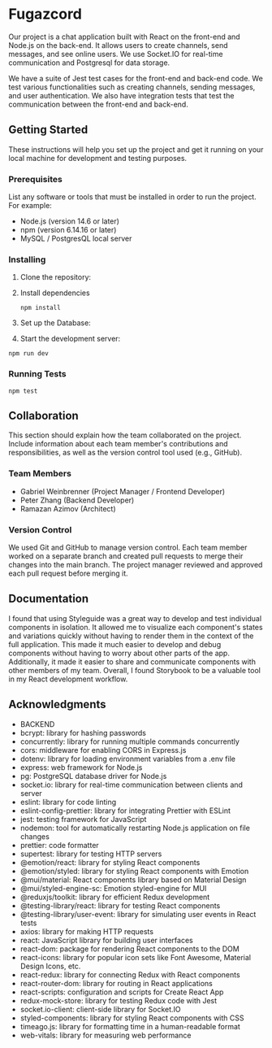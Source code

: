 # Fugazcord

Our project is a chat application built with React on the front-end and Node.js on the back-end. It allows users to create channels, send messages, and see online users. We use Socket.IO for real-time communication and Postgresql for data storage.


We have a suite of Jest test cases for the front-end and back-end code. We test various functionalities such as creating channels, sending messages, and user authentication. We also have integration tests that test the communication between the front-end and back-end.

## Getting Started

These instructions will help you set up the project and get it running on your local machine for development and testing purposes.

### Prerequisites

List any software or tools that must be installed in order to run the project. For example:

* Node.js (version 14.6 or later)
* npm (version 6.14.16 or later)
* MySQL / PostgresQL local server

### Installing

1. Clone the repository:
2. Install dependencies

   <pre class=""><div class="bg-black rounded-md mb-4"><div class="p-4 overflow-y-auto"><code class="!whitespace-pre hljs language-sql">npm install</code></div></div></pre>
3. Set up the Database:
4. Start the development server:

<pre class=""><div class="bg-black rounded-md mb-4"><div class="p-4 overflow-y-auto"><code class="!whitespace-pre hljs language-sql">npm run dev</code></div></div></pre>

### Running Tests

<pre class=""><div class="bg-black rounded-md mb-4"><div class="p-4 overflow-y-auto"><code class="!whitespace-pre hljs language-bash">npm test
</code></div></div></pre>

## Collaboration

This section should explain how the team collaborated on the project. Include information about each team member's contributions and responsibilities, as well as the version control tool used (e.g., GitHub).

### Team Members

* Gabriel Weinbrenner (Project Manager / Frontend Developer)
* Peter Zhang (Backend Developer)
* Ramazan Azimov (Architect)

### Version Control

We used Git and GitHub to manage version control. Each team member worked on a separate branch and created pull requests to merge their changes into the main branch. The project manager reviewed and approved each pull request before merging it.

## Documentation

I found that using Styleguide was a great way to develop and test individual components in isolation. It allowed me to visualize each component's states and variations quickly without having to render them in the context of the full application. This made it much easier to develop and debug components without having to worry about other parts of the app. Additionally, it made it easier to share and communicate components with other members of my team. Overall, I found Storybook to be a valuable tool in my React development workflow.

## Acknowledgments

* BACKEND
* bcrypt: library for hashing passwords
* concurrently: library for running multiple commands concurrently
* cors: middleware for enabling CORS in Express.js
* dotenv: library for loading environment variables from a .env file
* express: web framework for Node.js
* pg: PostgreSQL database driver for Node.js
* socket.io: library for real-time communication between clients and server
* eslint: library for code linting
* eslint-config-prettier: library for integrating Prettier with ESLint
* jest: testing framework for JavaScript
* nodemon: tool for automatically restarting Node.js application on file changes
* prettier: code formatter
* supertest: library for testing HTTP servers
* @emotion/react: library for styling React components
* @emotion/styled: library for styling React components with Emotion
* @mui/material: React components library based on Material Design
* @mui/styled-engine-sc: Emotion styled-engine for MUI
* @reduxjs/toolkit: library for efficient Redux development
* @testing-library/react: library for testing React components
* @testing-library/user-event: library for simulating user events in React tests
* axios: library for making HTTP requests
* react: JavaScript library for building user interfaces
* react-dom: package for rendering React components to the DOM
* react-icons: library for popular icon sets like Font Awesome, Material Design Icons, etc.
* react-redux: library for connecting Redux with React components
* react-router-dom: library for routing in React applications
* react-scripts: configuration and scripts for Create React App
* redux-mock-store: library for testing Redux code with Jest
* socket.io-client: client-side library for Socket.IO
* styled-components: library for styling React components with CSS
* timeago.js: library for formatting time in a human-readable format
* web-vitals: library for measuring web performance
